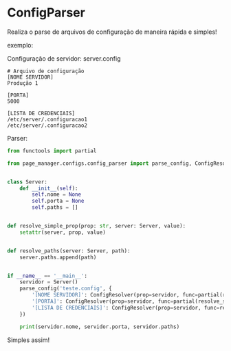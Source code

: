 # ConfigParser
Realiza o parse de arquivos de configuração de maneira rápida e simples!

exemplo:

Configuração de servidor: server.config
```text
# Arquivo de configuração
[NOME SERVIDOR]
Produção 1

[PORTA]
5000

[LISTA DE CREDENCIAIS]
/etc/server/.configuracao1
/etc/server/.configuracao2
```

Parser:
```python
from functools import partial

from page_manager.configs.config_parser import parse_config, ConfigResolver


class Server:
    def __init__(self):
        self.nome = None
        self.porta = None
        self.paths = []


def resolve_simple_prop(prop: str, server: Server, value):
    setattr(server, prop, value)


def resolve_paths(server: Server, path):
    server.paths.append(path)


if __name__ == '__main__':
    servidor = Server()
    parse_config('teste.config', {
        '[NOME SERVIDOR]': ConfigResolver(prop=servidor, func=partial(resolve_simple_prop, 'nome')),
        '[PORTA]': ConfigResolver(prop=servidor, func=partial(resolve_simple_prop, 'porta')),
        '[LISTA DE CREDENCIAIS]': ConfigResolver(prop=servidor, func=resolve_paths),
    })

    print(servidor.nome, servidor.porta, servidor.paths)

```


Simples assim!

